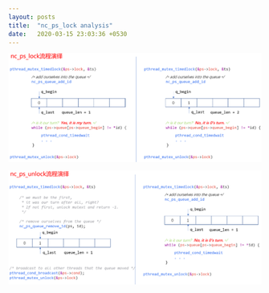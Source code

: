 ```yaml
---
layout: posts
title:  "nc_ps_lock analysis"
date:   2020-03-15 23:03:36 +0530
---
```


![nc_ps_lock](https://github.com/duoyanbi/home/raw/master/_posts/2020_3_15_23_16_libnetconf2_lock.PNG)

![nc_ps_unlock](https://github.com/duoyanbi/home/raw/master/_posts/2020_3_15_23_16_libnetconf2_unlock.PNG)